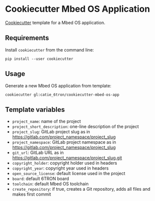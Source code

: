 # Cookiecutter Mbed OS Application
[Cookiecutter](https://github.com/audreyr/cookiecutter) template for a Mbed OS
application.

## Requirements
Install `cookiecutter` from the command line:

```shell
pip install --user cookiecutter
```

## Usage
Generate a new Mbed OS application from template:

```
cookiecutter gl:catie_6tron/cookiecutter-mbed-os-app
```

## Template variables
- `project_name`: name of the project
- `project_short_description`: one-line description of the project
- `project_slug`: GitLab project slug as in https://gitlab.com/project_namespace/project_slug
- `project_namespace`: GitLab project namespace as in https://gitlab.com/project_namespace/project_slug
- `git_url`: GitLab URL as in https://gitlab.com/project_namespace/project_slug.git
- `copyright_holder`: copyright holder used in headers
- `copyright_year`: copyright year used in headers
- `open_source_license`: default license used in the project
- `board`: default 6TRON board
- `toolchain`: default Mbed OS toolchain
- `create_repository`: if true, creates a Git repository, adds all files and makes first
  commit
